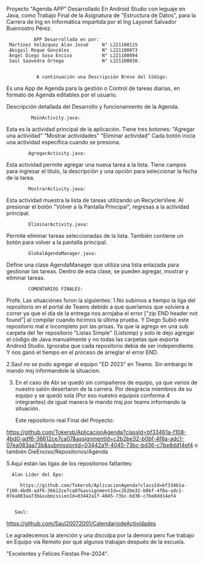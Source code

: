 Proyecto "Agenda APP" Desarrollado En Android Studio  con leguaje en Java, como Trabajo Final de la Asignatura de "Estructura de Datos",
para la Carrera de Ing en Informática impartida por el Ing Layonet Salvador Buenrostro Pérez. 

              APP Desarrollada en por: 
     Martínez Velázquez Alan Josué     N° L221100115 
     Abigail Roque Gonzáles            N° L221100073 
     Ángel Diego Sosa Enciso           N° L221100094 
     Saul Saavedra Ortega              N° L221100030.


               A continuación una Descripción Breve del Código:
Es una App de Agenda para la gestión o Control de tareas diarias, en formato de Agenda editables por el usuario.

Descripción detallada del Desarrollo y funcionamiento de la Agenda.

             MainActivity.java: 
 Esta es la actividad principal de la aplicación. Tiene tres botones: 
 "Agregar una actividad" 
 "Mostrar actividades" 
 "Eliminar actividad"
Cada botón inicia una actividad específica cuando se presiona.

            AgregarActivity.java: 
 Esta actividad permite agregar una nueva tarea a la lista. Tiene campos para ingresar el título, la descripción y una opción para seleccionar la fecha de la tarea. 

            MostrarActivity.java: 
Esta actividad muestra la lista de tareas utilizando un RecyclerView. Al presionar el botón "Volver a la Pantalla Principal", regresas a la actividad principal. 
           
            EliminarActivity.java: 
Permite eliminar tareas seleccionadas de la lista. También contiene un botón para volver a la pantalla principal. 

            GlobalAgendaManager.java: 
Define una clase AgendaManager que utiliza una lista enlazada para gestionar las tareas. Dentro de esta clase, se pueden agregar, mostrar y eliminar tareas.


            COMENTARIOS FINALES: 
Profe.
Las situaciónes furon la siguientes:
1.No subimos a tiempo la liga del repositorio en el portal de Teams debido a que queríamos que volviera a correr ya que el día de la entrega nos arrojaba el error ["zip END header not found"] al compilar cuando hicimos la última prueba. Y Diego Subió este repositorio mal e incompleto por las prisas. Ya que la agrego en una sub carpeta del 1er repositorio "Listas Simple" (Listsimp) y solo le dejo agregar el código de Java manualmente y no todas las carpetas que exporta Android Studio. Ignoraba que cada repositorio debía de ser independiente. Y nos ganó el tiempo en el proceso de arreglar el error END.

2.Saul no se pudo agregar al equipo "ED 2023" en Teams. Sin embargo le mando msj informandole la situacion. 

3. En el caso de Abi se quedó sin compañeros de equipo, ya que varios de nuestro salón desertaron de la carrera. Por desgracia  miembros de su equipo y se quedó sola (Por eso nuestro equipos conforma 4 integrantes) de igual manera le mando msj por teams informando la situación.

      Este repositorio real Final del Proyecto:
 
https://github.com/Tokersb/AplicacionAgenda?classId=bf33461a-f108-4bd0-adf6-36612ce7ca07&assignmentId=c2b2be32-b0bf-4f8a-adc1-07ea083aa73b&submissionId=03442a1f-4045-73bc-bd36-c7be8dd14ef4 o también DieEnciso/Repositorios/Agenda

5.Aquí están las ligas de los repositorios faltantes: 
      
      Alan Líder del Epo:      

         https://github.com/Tokersb/AplicacionAgenda?classId=bf33461a-f108-4bd0-adf6-36612ce7ca07&assignmentId=c2b2be32-b0bf-4f8a-adc1-07ea083aa73b&submissionId=03442a1f-4045-73bc-bd36-c7be8dd14ef4


       Saul:   
  https://github.com/Saul20072001/CalendariodeActividades
  
  Le agradecemos la atención y una disculpa por la demora pero fue trabajo en Equipo via Remoto por qué algunos trabajan después de la escuela.

  "Excelentes y Felices Fiestas Pre-2024".
